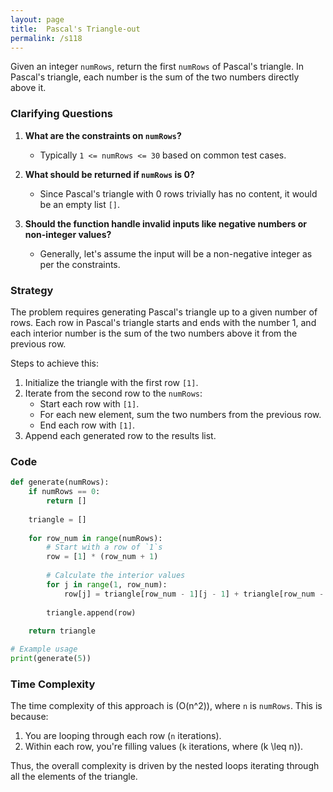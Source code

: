 ```yaml
---
layout: page
title:  Pascal's Triangle-out
permalink: /s118
---
```

Given an integer `numRows`, return the first `numRows` of Pascal's triangle. In Pascal's triangle, each number is the sum of the two numbers directly above it.

### Clarifying Questions
1. **What are the constraints on `numRows`?**
   - Typically `1 <= numRows <= 30` based on common test cases.

2. **What should be returned if `numRows` is 0?**
   - Since Pascal's triangle with 0 rows trivially has no content, it would be an empty list `[]`.

3. **Should the function handle invalid inputs like negative numbers or non-integer values?**
   - Generally, let's assume the input will be a non-negative integer as per the constraints.

### Strategy
The problem requires generating Pascal's triangle up to a given number of rows. Each row in Pascal's triangle starts and ends with the number 1, and each interior number is the sum of the two numbers above it from the previous row.

Steps to achieve this:
1. Initialize the triangle with the first row `[1]`.
2. Iterate from the second row to the `numRows`:
   - Start each row with `[1]`.
   - For each new element, sum the two numbers from the previous row.
   - End each row with `[1]`.
3. Append each generated row to the results list.

### Code
```python
def generate(numRows):
    if numRows == 0:
        return []
    
    triangle = []
    
    for row_num in range(numRows):
        # Start with a row of `1`s
        row = [1] * (row_num + 1)
        
        # Calculate the interior values
        for j in range(1, row_num):
            row[j] = triangle[row_num - 1][j - 1] + triangle[row_num - 1][j]
        
        triangle.append(row)
    
    return triangle

# Example usage
print(generate(5))
```

### Time Complexity
The time complexity of this approach is \(O(n^2)\), where `n` is `numRows`. This is because:
1. You are looping through each row (`n` iterations).
2. Within each row, you're filling values (`k` iterations, where \(k \leq n\)).

Thus, the overall complexity is driven by the nested loops iterating through all the elements of the triangle.